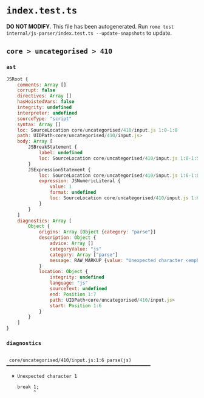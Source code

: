 # `index.test.ts`

**DO NOT MODIFY**. This file has been autogenerated. Run `rome test internal/js-parser/index.test.ts --update-snapshots` to update.

## `core > uncategorised > 410`

### `ast`

```javascript
JSRoot {
	comments: Array []
	corrupt: false
	directives: Array []
	hasHoistedVars: false
	integrity: undefined
	interpreter: undefined
	sourceType: "script"
	syntax: Array []
	loc: SourceLocation core/uncategorised/410/input.js 1:0-1:8
	path: UIDPath<core/uncategorised/410/input.js>
	body: Array [
		JSBreakStatement {
			label: undefined
			loc: SourceLocation core/uncategorised/410/input.js 1:0-1:5
		}
		JSExpressionStatement {
			loc: SourceLocation core/uncategorised/410/input.js 1:6-1:8
			expression: JSNumericLiteral {
				value: 1
				format: undefined
				loc: SourceLocation core/uncategorised/410/input.js 1:6-1:7
			}
		}
	]
	diagnostics: Array [
		Object {
			origins: Array [Object {category: "parse"}]
			description: Object {
				advice: Array []
				categoryValue: "js"
				category: Array ["parse"]
				message: RAW_MARKUP {value: "Unexpected character <emphasis>1</emphasis>"}
			}
			location: Object {
				integrity: undefined
				language: "js"
				sourceText: undefined
				end: Position 1:7
				path: UIDPath<core/uncategorised/410/input.js>
				start: Position 1:6
			}
		}
	]
}
```

### `diagnostics`

```

 core/uncategorised/410/input.js:1:6 parse(js) ━━━━━━━━━━━━━━━━━━━━━━━━━━━━━━━━━━━━━━━━━━━━━━━━━━━━━

  ✖ Unexpected character 1

    break 1;
          ^


```
